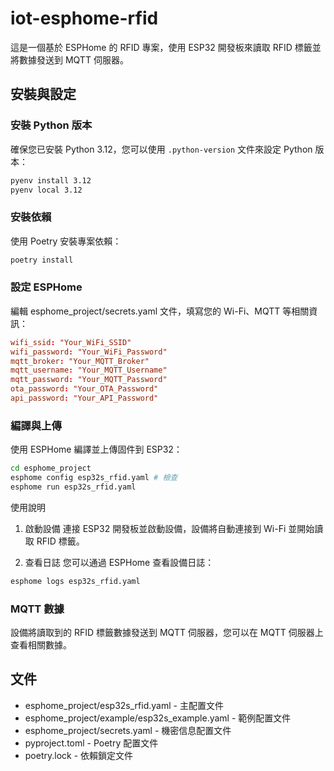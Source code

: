 # iot-esphome-rfid

這是一個基於 ESPHome 的 RFID 專案，使用 ESP32 開發板來讀取 RFID 標籤並將數據發送到 MQTT 伺服器。

## 安裝與設定

### 安裝 Python 版本

確保您已安裝 Python 3.12，您可以使用 `.python-version` 文件來設定 Python 版本：

```bash
pyenv install 3.12
pyenv local 3.12
```

### 安裝依賴

使用 Poetry 安裝專案依賴：

```bash
poetry install
```

### 設定 ESPHome

編輯 esphome_project/secrets.yaml 文件，填寫您的 Wi-Fi、MQTT 等相關資訊：

```toml
wifi_ssid: "Your_WiFi_SSID"
wifi_password: "Your_WiFi_Password"
mqtt_broker: "Your_MQTT_Broker"
mqtt_username: "Your_MQTT_Username"
mqtt_password: "Your_MQTT_Password"
ota_password: "Your_OTA_Password"
api_password: "Your_API_Password"
```

### 編譯與上傳

使用 ESPHome 編譯並上傳固件到 ESP32：

```bash
cd esphome_project
esphome config esp32s_rfid.yaml # 檢查
esphome run esp32s_rfid.yaml
```

使用說明

1. 啟動設備
連接 ESP32 開發板並啟動設備，設備將自動連接到 Wi-Fi 並開始讀取 RFID 標籤。

2. 查看日誌
您可以通過 ESPHome 查看設備日誌：

```bash
esphome logs esp32s_rfid.yaml
```

### MQTT 數據

設備將讀取到的 RFID 標籤數據發送到 MQTT 伺服器，您可以在 MQTT 伺服器上查看相關數據。

## 文件

- esphome_project/esp32s_rfid.yaml - 主配置文件
- esphome_project/example/esp32s_example.yaml - 範例配置文件
- esphome_project/secrets.yaml - 機密信息配置文件
- pyproject.toml - Poetry 配置文件
- poetry.lock - 依賴鎖定文件
